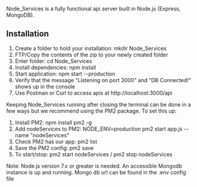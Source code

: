 Node_Services is a fully functional api server built in Node.js (Express, MongoDB).

## Installation
1. Create a folder to hold your installation: mkdir Node_Services
2. FTP/Copy the contents of the zip to your newly created folder
3. Enter folder: cd Node_Services
4. Install dependencies: npm install
5. Start application: npm start --production
6. Verify that the message "Listening on port 3000" and "DB Connected!" shows up in the console
7. Use Postman or Curl to access apis at http://localhost:3000/api

Keeping Node_Services running after closing the terminal can be done in a few ways but we recommend using the PM2 package. To set this up:

1. Install PM2: npm install pm2 -g
2. Add nodeServices to PM2: NODE_ENV=production pm2 start app.js --name "nodeServices"
3. Check PM2 has our app: pm2 list
4. Save the PM2 config: pm2 save
5. To start/stop: pm2 start nodeServices / pm2 stop nodeServices

Note: Node.js version 7.x or greater is needed.
      An accessible Mongodb instance is up and running. Mongo db url can be found in the .env config file
